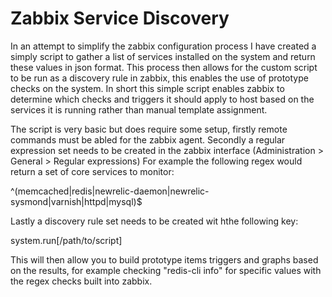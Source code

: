 Zabbix Service Discovery 
========

In an attempt to simplify the zabbix configuration process I have created a simply script to gather a list of services installed on the system and return these values in json format. This process then allows for the custom script to be run as a discovery rule in zabbix, this enables the use of prototype checks on the system. In short this simple script enables zabbix to determine which checks and triggers it should apply to host based on the services it is running rather than manual template assignment.

The script is very basic but does require some setup, firstly remote commands must be abled for the zabbix agent. Secondly a regular expression set needs to be created in the zabbix interface (Administration > General > Regular expressions) For example the following regex would return a set of core services to monitor:

^(memcached|redis|newrelic-daemon|newrelic-sysmond|varnish|httpd|mysql)$

Lastly a discovery rule set needs to be created wit hthe following key:

system.run[/path/to/script]

This will then allow you to build prototype items triggers and graphs based on the results, for example checking "redis-cli info" for specific values with the regex checks built into zabbix.
